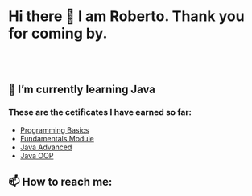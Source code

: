 # Hi there 👋 I am Roberto. Thank you for coming by. 
<br>
<br>

## 🌱 I’m currently learning Java

### These are the cetificates I have earned so far: 
-  [Programming Basics](https://softuni.bg/certificates/details/125160/ade37b33)
-  [Fundamentals Module](https://softuni.bg/certificates/details/169293/1fb49d57)
-  [Java Advanced](https://softuni.bg/certificates/details/161836/67400029)
-  [Java OOP](https://softuni.bg/certificates/details/168988/1526a52d)

## 📫 How to reach me:


<!--
**RobSunnn/RobSunnn** is a ✨ _special_ ✨ repository because its `README.md` (this file) appears on your GitHub profile.

Here are some ideas to get you started:

- 🔭 I’m currently working on ...
- 🌱 I’m currently learning ...
- 👯 I’m looking to collaborate on ...
- 🤔 I’m looking for help with ...
- 💬 Ask me about ...
- 📫 How to reach me: ...
- 😄 Pronouns: ...
- ⚡ Fun fact: ...
-->
